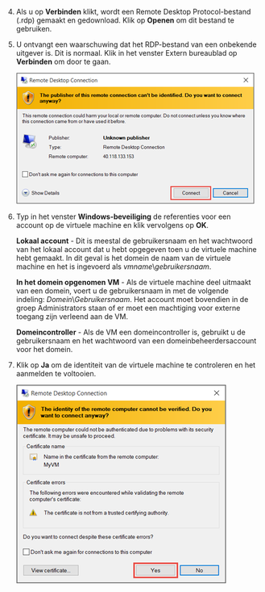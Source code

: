 <properties services="virtual-machines" title="How to Log on to a Virtual Machine Running Windows Server" authors="cynthn" solutions="" manager="timlt" editor="tysonn" />


4. Als u op **Verbinden** klikt, wordt een Remote Desktop Protocol-bestand (.rdp) gemaakt en gedownload. Klik op **Openen** om dit bestand te gebruiken.

5. U ontvangt een waarschuwing dat het RDP-bestand van een onbekende uitgever is. Dit is normaal. Klik in het venster Extern bureaublad op **Verbinden** om door te gaan.

    ![Schermafbeelding met waarschuwing over een onbekende uitgever](./media/virtual-machines-log-on-win-server/rdp-warn.png)

6. Typ in het venster **Windows-beveiliging** de referenties voor een account op de virtuele machine en klik vervolgens op **OK**.

    **Lokaal account** - Dit is meestal de gebruikersnaam en het wachtwoord van het lokaal account dat u hebt opgegeven toen u de virtuele machine hebt gemaakt. In dit geval is het domein de naam van de virtuele machine en het is ingevoerd als *vmname*&#92;*gebruikersnaam*.  
    
    **In het domein opgenomen VM** - Als de virtuele machine deel uitmaakt van een domein, voert u de gebruikersnaam in met de volgende indeling: *Domein*&#92;*Gebruikersnaam*. Het account moet bovendien in de groep Administrators staan of er moet een machtiging voor externe toegang zijn verleend aan de VM.
    
    **Domeincontroller** - Als de VM een domeincontroller is, gebruikt u de gebruikersnaam en het wachtwoord van een domeinbeheerdersaccount voor het domein.

7.  Klik op **Ja** om de identiteit van de virtuele machine te controleren en het aanmelden te voltooien.

    ![Schermafbeelding met een bericht over het verifiëren van de identiteit van de virtuele machine](./media/virtual-machines-log-on-win-server/cert-warning.png)



<!--HONumber=Sep16_HO3-->


